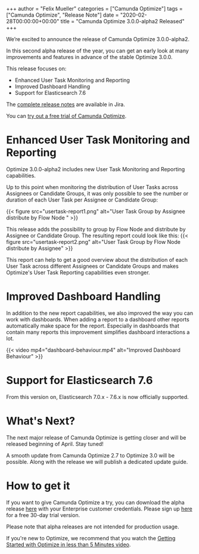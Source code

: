 +++
author = "Felix Mueller"
categories = ["Camunda Optimize"]
tags = ["Camunda Optimize", "Release Note"]
date = "2020-02-28T00:00:00+00:00"
title = "Camunda Optimize 3.0.0-alpha2 Released"
+++

We’re excited to announce the release of Camunda Optimize 3.0.0-alpha2.

In this second alpha release of the year, you can get an early look at many improvements and features in advance of the stable Optimize 3.0.0.

This release focuses on:

* Enhanced User Task Monitoring and Reporting
* Improved Dashboard Handling
* Support for Elasticsearch 7.6

The [complete release notes](https://jira.camunda.com/secure/ReleaseNote.jspa?projectId=10730&version=15891) are available in Jira.

<!--more-->

You can [try out a free trial of Camunda Optimize](#how-to-get-it).

# Enhanced User Task Monitoring and Reporting

Optimize 3.0.0-alpha2 includes new User Task Monitoring and Reporting capabilities.

Up to this point when monitoring the distribution of User Tasks across Assignees or Candidate Groups, it was only possible to see the number or duration of each User Task per Assignee or Candidate Group:

{{< figure src="usertask-report1.png" alt="User Task Group by Assignee distribute by Flow Node " >}}

This release adds the possibility to group by Flow Node and distribute by Assignee or Candidate Group. The resulting report could look like this:
{{< figure src="usertask-report2.png" alt="User Task Group by Flow Node distribute by Assignee" >}}

This report can help to get a good overview about the distribution of each User Task across different Assignees or Candidate Groups and makes Optimize's User Task Reporting capabilities even stronger.

# Improved Dashboard Handling

In addition to the new report capabilities, we also improved the way you can work with dashboards. When adding a report to a dashboard other reports automatically make space for the report. Especially in dashboards that contain many reports this improvement simplifies dashboard interactions a lot.  

{{< video mp4="dashboard-behaviour.mp4" alt="Improved Dashboard Behaviour" >}}

# Support for Elasticsearch 7.6

From this version on, Elasticsearch 7.0.x - 7.6.x is now officially supported.

# What's Next?

The next major release of Camunda Optimize is getting closer and will be released beginning of April. Stay tuned!

A smooth update from Camunda Optimize 2.7 to Optimize 3.0 will be possible. Along with the release we will publish a dedicated update guide.

# How to get it

If you want to give Camunda Optimize a try, you can download the alpha release [here](https://docs.camunda.org/enterprise/download/#camunda-optimize) with your Enterprise customer credentials. Please sign up [here](https://camunda.com/download/enterprise/) for a free 30-day trial version.

Please note that alpha releases are not intended for production usage.

If you're new to Optimize, we recommend that you watch the [Getting Started with Optimize in less than 5 Minutes video](https://camunda.com/learn/videos/getting-started-optimize/).

